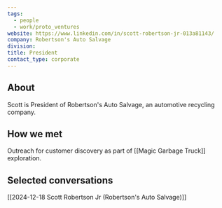 ```yaml
---
tags:
  - people
  - work/proto_ventures
website: https://www.linkedin.com/in/scott-robertson-jr-013a81143/
company: Robertson's Auto Salvage
division: 
title: President
contact_type: corporate
---
```

## About
Scott is President of Robertson's Auto Salvage, an automotive recycling company.

## How we met
Outreach for customer discovery as part of [[Magic Garbage Truck]] exploration.

## Selected conversations
[[2024-12-18 Scott Robertson Jr (Robertson's Auto Salvage)]]
